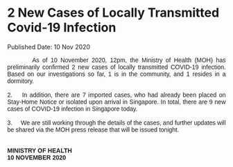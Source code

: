 <html>
    <meta http-equiv="Content-Type" content="text/html; charset=utf-8"/>
    <meta charset="utf-8"/>
    <title>2 New Cases of Locally Transmitted Covid-19 Infection</title>
    <body><h1>2 New Cases of Locally Transmitted Covid-19 Infection</h1>
    <p>Published Date: 10 Nov 2020</p> <p style="text-align: justify;"><span style="font-family: Arial;"><span style="font-size: 14px;">&nbsp; &nbsp; &nbsp; &nbsp; As of 10 November 2020, 12pm, the Ministry of Health (MOH) has preliminarily confirmed 2 new cases of locally transmitted COVID-19 infection. Based on our investigations so far, 1 is in the community, and 1 resides in a dormitory.&nbsp;&nbsp;<br><br>2.&nbsp; &nbsp; In addition, there are 7 imported cases, who had already been placed on Stay-Home Notice or isolated upon arrival in Singapore. In total, there are 9 new cases of COVID-19 infection in Singapore today.&nbsp;<br><br>3.&nbsp; &nbsp; &nbsp;We are still working through the details of the cases, and further updates will be shared via the MOH press release that will be issued tonight.&nbsp;<br><br><br><strong>MINISTRY OF HEALTH<br>10 NOVEMBER 2020</strong></span></span></p></body>
</html>